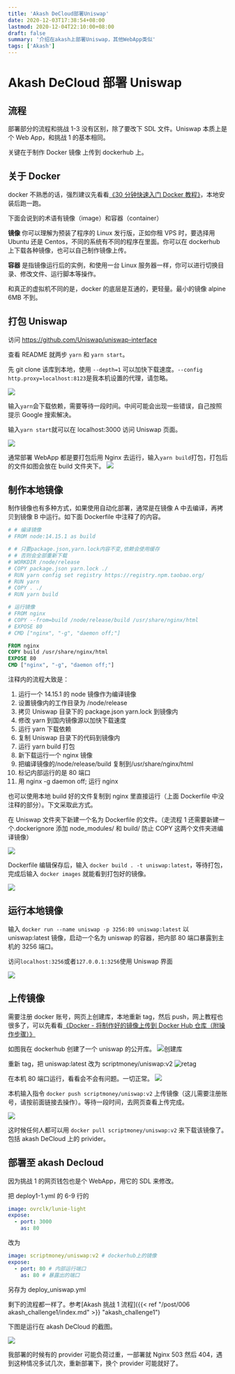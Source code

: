 ```yaml
---
title: 'Akash DeCloud部署Uniswap'
date: 2020-12-03T17:38:54+08:00
lastmod: 2020-12-04T22:10:00+08:00
draft: false
summary: '介绍在akash上部署Uniswap，其他WebApp类似'
tags: ['Akash']
---
```


# Akash DeCloud 部署 Uniswap

## 流程

部署部分的流程和挑战 1-3 没有区别，除了要改下 SDL 文件。Uniswap 本质上是个 Web App，和挑战 1 的基本相同。

关键在于制作 Docker 镜像 上传到 dockerhub 上。

## 关于 Docker

docker 不熟悉的话，强烈建议先看看[《30 分钟快速入门 Docker 教程》](https://juejin.cn/post/6844903815729119245)，本地安装后跑一跑。

下面会说到的术语有镜像（image）和容器（container）

**镜像** 你可以理解为预装了程序的 Linux 发行版，正如你租 VPS 时，要选择用 Ubuntu 还是 Centos，不同的系统有不同的程序在里面。你可以在 dockerhub 上下载各种镜像，也可以自己制作镜像上传。

**容器** 是指镜像运行后的实例，和使用一台 Linux 服务器一样，你可以进行切换目录、修改文件、运行脚本等操作。

和真正的虚拟机不同的是，docker 的底层是互通的，更轻量。最小的镜像 alpine 6MB 不到。

## 打包 Uniswap

访问 https://github.com/Uniswap/uniswap-interface

查看 README 就两步 `yarn` 和 `yarn start`。

先 git clone 该库到本地，使用 `--depth=1` 可以加快下载速度。`--config http.proxy=localhost:8123`是我本机设置的代理，请忽略。

![](git%20clone%20uniswap.png)

输入`yarn`会下载依赖，需要等待一段时间。中间可能会出现一些错误，自己按照提示 Google 搜索解决。

输入`yarn start`就可以在 localhost:3000 访问 Uniswap 页面。

![](uniswap_run.png)

通常部署 WebApp 都是要打包后用 Nginx 去运行，输入`yarn build`打包，打包后的文件如图会放在 build 文件夹下。
![](yarn_build.png)

## 制作本地镜像

制作镜像也有多种方式，如果使用自动化部署，通常是在镜像 A 中去编译，再拷贝到镜像 B 中运行。如下面 Dockerfile 中注释了的内容。

```Dockerfile
# # 编译镜像
# FROM node:14.15.1 as build

# # 只要package.json,yarn.lock内容不变,依赖会使用缓存
# # 否则会全部重新下载
# WORKDIR /node/release
# COPY package.json yarn.lock ./
# RUN yarn config set registry https://registry.npm.taobao.org/
# RUN yarn
# COPY . ./
# RUN yarn build

# 运行镜像
# FROM nginx
# COPY --from=build /node/release/build /usr/share/nginx/html
# EXPOSE 80
# CMD ["nginx", "-g", "daemon off;"]

FROM nginx
COPY build /usr/share/nginx/html
EXPOSE 80
CMD ["nginx", "-g", "daemon off;"]
```

注释内的流程大致是：

1. 运行一个 14.15.1 的 node 镜像作为编译镜像
2. 设置镜像内的工作目录为 /node/release
3. 拷贝 Uniswap 目录下的 package.json yarn.lock 到镜像内
4. 修改 yarn 到国内镜像源以加快下载速度
5. 运行 yarn 下载依赖
6. 复制 Uniswap 目录下的代码到镜像内
7. 运行 yarn build 打包
8. 新下载运行一个 nginx 镜像
9. 把编译镜像的/node/release/build 复制到/usr/share/nginx/html
10. 标记内部运行的是 80 端口
11. 用 nginx -g daemon off; 运行 nginx

也可以使用本地 build 好的文件复制到 nginx 里直接运行（上面 Dockerfile 中没注释的部分）。下文采取此方式。

在 Uniswap 文件夹下新建一个名为 Dockerfile 的文件。（走流程 1 还需要新建一个.dockerignore 添加 node_modules/ 和 build/ 防止 COPY 这两个文件夹进编译镜像）

![](dockerfile.png)

Dockerfile 编辑保存后，输入 `docker build . -t uniswap:latest`，等待打包，完成后输入 `docker images` 就能看到打包好的镜像。

![](docker_images.png)

## 运行本地镜像

输入 `docker run --name uniswap -p 3256:80 uniswap:latest` 以 uniswap:latest 镜像，启动一个名为 uniswap 的容器，把内部 80 端口暴露到主机的 3256 端口。

访问`localhost:3256`或者`127.0.0.1:3256`使用 Uniswap 界面

![](uniswap_run_in_docker.png)

## 上传镜像

需要注册 docker 账号，网页上创建库，本地重新 tag，然后 push，网上教程也很多了，可以先看看[《Docker - 将制作好的镜像上传到 Docker Hub 仓库（附操作步骤）》](https://www.hangge.com/blog/cache/detail_2409.html)

如图我在 dockerhub 创建了一个 uniswap 的公开库。
![创建库](dockerhub.png)

重新 tag，把 uniswap:latest 改为 scriptmoney/uniswap:v2
![retag](docker_tag.png)

在本机 80 端口运行，看看会不会有问题。一切正常。
![](run_on_80.png)

本机输入指令 `docker push scriptmoney/uniswap:v2` 上传镜像（这儿需要注册账号，请按前面链接去操作）。等待一段时间，去网页查看上传完成。

![](push_complete.png)

这时候任何人都可以用 `docker pull scriptmoney/uniswap:v2` 来下载该镜像了。包括 akash DeCloud 上的 privider。

## 部署至 akash Decloud

因为挑战 1 的网页钱包也是个 WebApp，用它的 SDL 来修改。

把 deploy1-1.yml 的 6-9 行的

```yml
image: ovrclk/lunie-light
expose:
  - port: 3000
    as: 80
```

改为

```yml
image: scriptmoney/uniswap:v2 # dockerhub上的镜像
expose:
  - port: 80 # 内部运行端口
    as: 80 # 暴露出的端口
```

另存为 deploy_uniswap.yml

剩下的流程都一样了。参考[Akash 挑战 1 流程]({{< ref "/post/006 akash_challenge1/index.md" >}} "akash_challenge1")

下图是运行在 akash DeCloud 的截图。

![](run_on_decloud.png)

我部署的时候有的 provider 可能负荷过重，一部署就 Nginx 503 然后 404，遇到这种情况多试几次，重新部署下，换个 provider 可能就好了。
